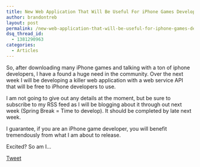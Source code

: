 ```yaml
---
title: New Web Application That Will Be Useful For iPhone Games Developers
author: brandontreb
layout: post
permalink: /new-web-application-that-will-be-useful-for-iphone-games-developers
dsq_thread_id:
  - 1381290963
categories:
  - Articles
---
```

So, after downloading many iPhone games and talking with a ton of iphone developers, I have a found a huge need in the community. Over the next week I will be developing a killer web application with a web service API that will be free to iPhone developers to use.

I am not going to give out any details at the moment, but be sure to subscribe to my RSS feed as I will be blogging about it through out next week (Spring Break = Time to develop). It should be completed by late next week.

I guarantee, if you are an iPhone game developer, you will benefit tremendously from what I am about to release.

Excited? So am I&#8230;

<div style="">
  <a href="http://twitter.com/share" class="twitter-share-button" data-count="horizontal" data-text="New Web Application That Will Be Useful For iPhone Games Developers" data-url="http://brandontreb.com/new-web-application-that-will-be-useful-for-iphone-games-developers"  data-via="brandontreb" data-related="brandontreb:">Tweet</a>
</div>
